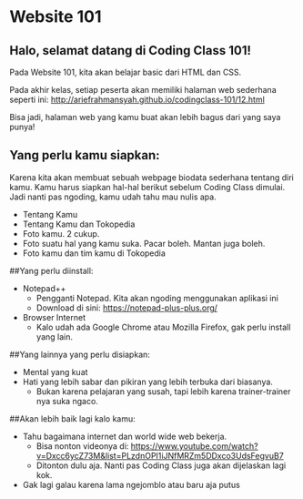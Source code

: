 # Website 101

## Halo, selamat datang di Coding Class 101!

Pada Website 101, kita akan belajar basic dari HTML dan CSS.

Pada akhir kelas, setiap peserta akan memiliki halaman web sederhana seperti ini: http://ariefrahmansyah.github.io/codingclass-101/12.html

Bisa jadi, halaman web yang kamu buat akan lebih bagus dari yang saya punya!

## Yang perlu kamu siapkan:
Karena kita akan membuat sebuah webpage biodata sederhana tentang diri kamu. Kamu harus siapkan hal-hal berikut sebelum Coding Class dimulai. Jadi nanti pas ngoding, kamu udah tahu mau nulis apa.
- Tentang Kamu
- Tentang Kamu dan Tokopedia
- Foto kamu. 2 cukup.
- Foto suatu hal yang kamu suka. Pacar boleh. Mantan juga boleh.
- Foto kamu dan tim kamu di Tokopedia

##Yang perlu diinstall:
- Notepad++
	- Pengganti Notepad. Kita akan ngoding menggunakan aplikasi ini
	- Download di sini: https://notepad-plus-plus.org/
- Browser Internet
	- Kalo udah ada Google Chrome atau Mozilla Firefox, gak perlu install yang lain.

##Yang lainnya yang perlu disiapkan:
- Mental yang kuat
- Hati yang lebih sabar dan pikiran yang lebih terbuka dari biasanya.
	- Bukan karena pelajaran yang susah, tapi lebih karena trainer-trainer nya suka ngaco.

##Akan lebih baik lagi kalo kamu:
- Tahu bagaimana internet dan world wide web bekerja.
	- Bisa nonton videonya di: https://www.youtube.com/watch?v=Dxcc6ycZ73M&list=PLzdnOPI1iJNfMRZm5DDxco3UdsFegvuB7
	- Ditonton dulu aja. Nanti pas Coding Class juga akan dijelaskan lagi kok.
- Gak lagi galau karena lama ngejomblo atau baru aja putus

